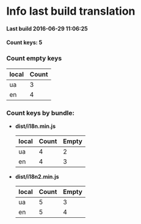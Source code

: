 # Info last build translation 

#### Last build 2016-06-29 11:06:25 

#### Count keys: 5 


### Count empty keys 
 local        | Count 
--------------|-------------
 ua           | 3 
 en           | 4 

### Count keys by bundle: 

 * **dist/i18n.min.js**

     local        | Count       |  Empty
    --------------|-------------|-------------
     ua           | 4 | 2 
     en           | 4 | 3 

 * **dist/i18n2.min.js**

     local        | Count       |  Empty
    --------------|-------------|-------------
     ua           | 5 | 3 
     en           | 5 | 4 

